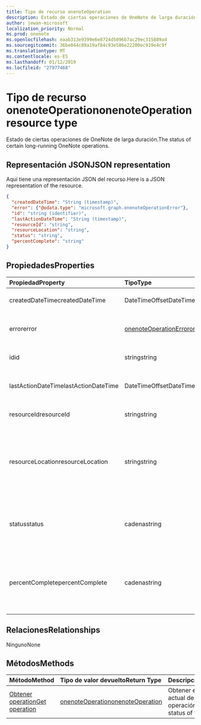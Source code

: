 ```yaml
---
title: Tipo de recurso onenoteOperation
description: Estado de ciertas operaciones de OneNote de larga duración.
author: jewan-microsoft
localization_priority: Normal
ms.prod: onenote
ms.openlocfilehash: eaab313e9399e6e8724d5096b7ac29ec315889ad
ms.sourcegitcommit: 36be044c89a19af84c93e586e22200ec919e4c9f
ms.translationtype: MT
ms.contentlocale: es-ES
ms.lasthandoff: 01/12/2019
ms.locfileid: "27977468"
---
```

# <a name="onenoteoperation-resource-type"></a><span data-ttu-id="66faa-103">Tipo de recurso onenoteOperation</span><span class="sxs-lookup"><span data-stu-id="66faa-103">onenoteOperation resource type</span></span>

<span data-ttu-id="66faa-104">Estado de ciertas operaciones de OneNote de larga duración.</span><span class="sxs-lookup"><span data-stu-id="66faa-104">The status of certain long-running OneNote operations.</span></span>

## <a name="json-representation"></a><span data-ttu-id="66faa-105">Representación JSON</span><span class="sxs-lookup"><span data-stu-id="66faa-105">JSON representation</span></span>

<span data-ttu-id="66faa-106">Aquí tiene una representación JSON del recurso.</span><span class="sxs-lookup"><span data-stu-id="66faa-106">Here is a JSON representation of the resource.</span></span>

<!--{
  "blockType": "resource",
  "optionalProperties": [],
  "baseType": "microsoft.graph.operation",
  "@odata.type": "microsoft.graph.onenoteOperation"
}-->

```json
{
  "createdDateTime": "String (timestamp)",
  "error": {"@odata.type": "microsoft.graph.onenoteOperationError"},
  "id": "string (identifier)",
  "lastActionDateTime": "String (timestamp)",
  "resourceId": "string",
  "resourceLocation": "string",
  "status": "string",
  "percentComplete": "string"
}

```
## <a name="properties"></a><span data-ttu-id="66faa-107">Propiedades</span><span class="sxs-lookup"><span data-stu-id="66faa-107">Properties</span></span>
| <span data-ttu-id="66faa-108">Propiedad</span><span class="sxs-lookup"><span data-stu-id="66faa-108">Property</span></span>     | <span data-ttu-id="66faa-109">Tipo</span><span class="sxs-lookup"><span data-stu-id="66faa-109">Type</span></span>   |<span data-ttu-id="66faa-110">Descripción</span><span class="sxs-lookup"><span data-stu-id="66faa-110">Description</span></span>|
|:---------------|:--------|:----------|
|<span data-ttu-id="66faa-111">createdDateTime</span><span class="sxs-lookup"><span data-stu-id="66faa-111">createdDateTime</span></span>| <span data-ttu-id="66faa-112">DateTimeOffset</span><span class="sxs-lookup"><span data-stu-id="66faa-112">DateTimeOffset</span></span> |<span data-ttu-id="66faa-113">La hora de inicio de la operación.</span><span class="sxs-lookup"><span data-stu-id="66faa-113">The start time of the operation.</span></span>|
|<span data-ttu-id="66faa-114">error</span><span class="sxs-lookup"><span data-stu-id="66faa-114">error</span></span>|[<span data-ttu-id="66faa-115">onenoteOperationError</span><span class="sxs-lookup"><span data-stu-id="66faa-115">onenoteOperationError</span></span>](onenoteoperationerror.md)|<span data-ttu-id="66faa-116">Error devuelto por la operación.</span><span class="sxs-lookup"><span data-stu-id="66faa-116">The error returned by the operation.</span></span>|
|<span data-ttu-id="66faa-117">id</span><span class="sxs-lookup"><span data-stu-id="66faa-117">id</span></span>|<span data-ttu-id="66faa-118">string</span><span class="sxs-lookup"><span data-stu-id="66faa-118">string</span></span>|<span data-ttu-id="66faa-119">Id. de operación. Solo lectura.</span><span class="sxs-lookup"><span data-stu-id="66faa-119">The operation id. Read-only.</span></span>|
|<span data-ttu-id="66faa-120">lastActionDateTime</span><span class="sxs-lookup"><span data-stu-id="66faa-120">lastActionDateTime</span></span>| <span data-ttu-id="66faa-121">DateTimeOffset</span><span class="sxs-lookup"><span data-stu-id="66faa-121">DateTimeOffset</span></span> |<span data-ttu-id="66faa-122">Hora de la última acción de la operación.</span><span class="sxs-lookup"><span data-stu-id="66faa-122">The time of the last action of the operation.</span></span>|
|<span data-ttu-id="66faa-123">resourceId</span><span class="sxs-lookup"><span data-stu-id="66faa-123">resourceId</span></span>|<span data-ttu-id="66faa-124">string</span><span class="sxs-lookup"><span data-stu-id="66faa-124">string</span></span>|<span data-ttu-id="66faa-125">Identificador del recurso.</span><span class="sxs-lookup"><span data-stu-id="66faa-125">The resource id.</span></span>|
|<span data-ttu-id="66faa-126">resourceLocation</span><span class="sxs-lookup"><span data-stu-id="66faa-126">resourceLocation</span></span>|<span data-ttu-id="66faa-127">string</span><span class="sxs-lookup"><span data-stu-id="66faa-127">string</span></span>|<span data-ttu-id="66faa-p101">URI de recurso del objeto. Por ejemplo, el URI de recurso de una página o sección copiada.</span><span class="sxs-lookup"><span data-stu-id="66faa-p101">The resource URI for the object. For example, the resource URI for a copied page or section.</span></span> |
|<span data-ttu-id="66faa-130">status</span><span class="sxs-lookup"><span data-stu-id="66faa-130">status</span></span>|<span data-ttu-id="66faa-131">cadena</span><span class="sxs-lookup"><span data-stu-id="66faa-131">string</span></span>|<span data-ttu-id="66faa-132">Estado actual de la operación: `notstarted`, `running`, `completed` o `failed`</span><span class="sxs-lookup"><span data-stu-id="66faa-132">The current status of the operation: `notstarted`, `running`, `completed`, `failed`</span></span> |
|<span data-ttu-id="66faa-133">percentComplete</span><span class="sxs-lookup"><span data-stu-id="66faa-133">percentComplete</span></span>|<span data-ttu-id="66faa-134">cadena</span><span class="sxs-lookup"><span data-stu-id="66faa-134">string</span></span>|<span data-ttu-id="66faa-135">El porcentaje de operación completada si la operación todavía tiene el estado `running`</span><span class="sxs-lookup"><span data-stu-id="66faa-135">The operation percent complete if the operation is still in `running` status</span></span>

## <a name="relationships"></a><span data-ttu-id="66faa-136">Relaciones</span><span class="sxs-lookup"><span data-stu-id="66faa-136">Relationships</span></span>
<span data-ttu-id="66faa-137">Ninguno</span><span class="sxs-lookup"><span data-stu-id="66faa-137">None</span></span>


## <a name="methods"></a><span data-ttu-id="66faa-138">Métodos</span><span class="sxs-lookup"><span data-stu-id="66faa-138">Methods</span></span>

| <span data-ttu-id="66faa-139">Método</span><span class="sxs-lookup"><span data-stu-id="66faa-139">Method</span></span>           | <span data-ttu-id="66faa-140">Tipo de valor devuelto</span><span class="sxs-lookup"><span data-stu-id="66faa-140">Return Type</span></span>    |<span data-ttu-id="66faa-141">Descripción</span><span class="sxs-lookup"><span data-stu-id="66faa-141">Description</span></span>|
|:---------------|:--------|:----------|
|[<span data-ttu-id="66faa-142">Obtener operation</span><span class="sxs-lookup"><span data-stu-id="66faa-142">Get operation</span></span>](../api/onenoteoperation-get.md) | [<span data-ttu-id="66faa-143">onenoteOperation</span><span class="sxs-lookup"><span data-stu-id="66faa-143">onenoteOperation</span></span>](onenoteoperation.md) |<span data-ttu-id="66faa-144">Obtener el estado actual de la operación.</span><span class="sxs-lookup"><span data-stu-id="66faa-144">Get the status of the operation.</span></span> |

<!-- uuid: 8fcb5dbc-d5aa-4681-8e31-b001d5168d79
2015-10-25 14:57:30 UTC -->
<!-- {
  "type": "#page.annotation",
  "description": "onenoteOperation resource",
  "keywords": "",
  "section": "documentation",
  "tocPath": ""
}-->
